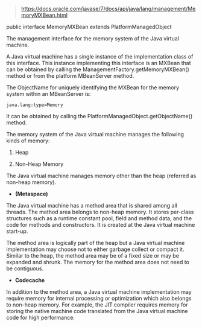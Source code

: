

> https://docs.oracle.com/javase/7/docs/api/java/lang/management/MemoryMXBean.html

public interface MemoryMXBean
extends PlatformManagedObject

The management interface for the memory system of the Java virtual machine.

A Java virtual machine has a single instance of the implementation class of this interface. This instance implementing this interface is an MXBean that can be obtained by calling the ManagementFactory.getMemoryMXBean() method or from the platform MBeanServer method.

The ObjectName for uniquely identifying the MXBean for the memory system within an MBeanServer is:

    java.lang:type=Memory 

It can be obtained by calling the PlatformManagedObject.getObjectName() method. 

 The memory system of the Java virtual machine manages the following kinds of memory: 

  1. Heap 


 2. Non-Heap Memory 

The Java virtual machine manages memory other than the heap (referred as non-heap memory).


- **(Metaspace)**

The Java virtual machine has a method area that is shared among all threads. The method area belongs to non-heap memory. It stores per-class structures such as a runtime constant pool, field and method data, and the code for methods and constructors. It is created at the Java virtual machine start-up.

The method area is logically part of the heap but a Java virtual machine implementation may choose not to either garbage collect or compact it. Similar to the heap, the method area may be of a fixed size or may be expanded and shrunk. The memory for the method area does not need to be contiguous.

- **Codecache**

In addition to the method area, a Java virtual machine implementation may require memory for internal processing or optimization which also belongs to non-heap memory. For example, the JIT compiler requires memory for storing the native machine code translated from the Java virtual machine code for high performance. 